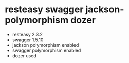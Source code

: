 # resteasy swagger jackson-polymorphism dozer
* resteasy 2.3.2
* swagger 1.5.10
* jackson polymorphism enabled
* swagger polymorphism enabled
* dozer used
